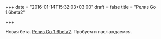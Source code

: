 +++
date = "2016-01-14T15:32:03+03:00"
draft = false
title = "Релиз Go 1.6beta2"

+++

<p>Новая бета. <a href="https://groups.google.com/forum/#!topic/golang-nuts/DUwMjOWLA6s">Релиз Go 1.6beta2</a>. Пробуем и наслаждаемся.</p>

